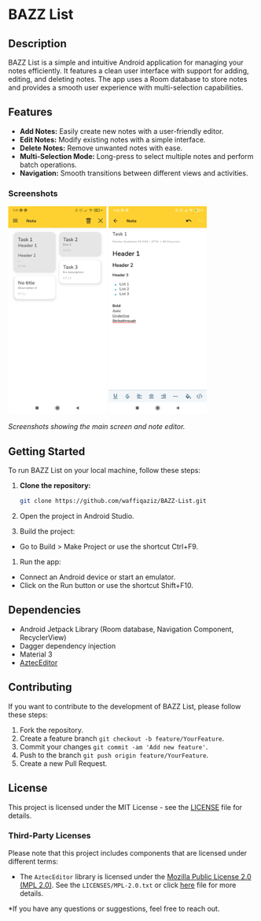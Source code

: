 # BAZZ List

## Description

BAZZ List is a simple and intuitive Android application for managing your notes efficiently. It
features a clean user interface with support for adding, editing, and deleting notes. The app uses a
Room database to store notes and provides a smooth user experience with multi-selection
capabilities.

## Features

- **Add Notes:** Easily create new notes with a user-friendly editor.
- **Edit Notes:** Modify existing notes with a simple interface.
- **Delete Notes:** Remove unwanted notes with ease.
- **Multi-Selection Mode:** Long-press to select multiple notes and perform batch operations.
- **Navigation:** Smooth transitions between different views and activities.

### Screenshots

<p >
  <img src="img/image1.jpg" width="200"  alt="main screen"/>
  <img src="img/image2.jpg" width="200"  alt="note editor"/>
</p>

*Screenshots showing the main screen and note editor.*

## Getting Started

To run BAZZ List on your local machine, follow these steps:

1. **Clone the repository:**
   ```bash
   git clone https://github.com/waffiqaziz/BAZZ-List.git
2. Open the project in Android Studio.

3. Build the project:

- Go to Build > Make Project or use the shortcut Ctrl+F9.

1. Run the app:

- Connect an Android device or start an emulator.
- Click on the Run button or use the shortcut Shift+F10.

## Dependencies

- Android Jetpack Library (Room database, Navigation Component, RecyclerView)
- Dagger dependency injection
- Material 3
- [AztecEditor](https://github.com/wordpress-mobile/AztecEditor-Android)

## Contributing

If you want to contribute to the development of BAZZ List, please follow these steps:

1. Fork the repository.
2. Create a feature branch ```git checkout -b feature/YourFeature```.
3. Commit your changes ```git commit -am 'Add new feature'```.
4. Push to the branch ```git push origin feature/YourFeature```.
5. Create a new Pull Request.

## License

This project is licensed under the MIT License - see the [LICENSE](LICENSE) file for details.

### Third-Party Licenses

Please note that this project includes components that are licensed under different terms:

- The `AztecEditor` library is licensed under the [Mozilla Public License 2.0 (MPL 2.0)](http://mozilla.org/MPL/2.0/). See the `LICENSES/MPL-2.0.txt` or click [here](LICENSES/MPL-2.0.txt) file for more details.

*If you have any questions or suggestions, feel free to reach out.
